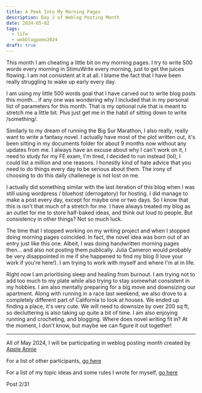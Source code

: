```yaml
---
title: A Peek Into My Morning Pages
description: Day 2 of Weblog Posting Month
date: 2024-05-02
tags:
  - life
  - webblogpomo2024
draft: true
---
```


This month I am cheating a little bit on my morning pages. I try to write 500 words every morning in StimuWrite every morning, just to get the juices flowing. I am not consistent at it at all. I blame the fact that I have been really struggling to wake up early every day. 

I am using my little 500 words goal that I have carved out to write blog posts this month... if any one was wondering why I included that in my personal list of parameters for this month. That is my optional rule that is meant to stretch me a little bit. Plus just get me in the habit of sitting down to write /something/.

Similarly to my dream of running the Big Sur Marathon, I also really, really want to write a fantasy novel. I actually have most of the plot written out, it's been sitting in my documents folder for about 9 months now without any updates from me. I always have an excuse about why I can't work on it, I need to study for my FE exam, I'm tired, I decided to run instead (lol), I could list a million and one reasons. I honestly kind of hate advice that you need to do things every day to be serious about them. The irony of choosing to do this daily challenege is not lost on me.

I actually did something  similar with the last iteration of this blog when I was still using wordpress / bluehost (derrogatory) for hosting. I did manage to make a post every day, except for maybe one or two days. So I know that this is isn't that much of a stretch for me. I have always treated my blog as an outlet for me to store half-baked ideas, and think out loud to people. But consistency in other things? Not so much luck.

The time that I stopped working on my writing project and when I stopped doing morning pages coincided. In fact, the novel idea was born out of an entry just like this one. Albeit, I was doing handwritten morning pages then... and also not posting them publically. Julia Cameron would probably be very disappointed in me if she happened to find my blog (I love your work if you're here!). I am trying to work with myself and where I'm at in life.

Right now I am prioritising sleep and healing from burnout. I am trying not to add too much to my plate while also trying to stay somewhat consistent in my hobbies. I am also mentally preparing for a big move and downsizing our apartment. Along with running in a race last weekend, we also drove to a completely different part of California to look at houses. We ended up finding a place, it's very cute. We will need to downsize by over 200 sq ft, so decluttering is also taking up quite a bit of time. I am also enjoying running and crocheting, and blogging. Where does novel writing fit in? At the moment, I don't know, but maybe we can figure it out together!

---
All of May 2024, I will be participating in weblog posting month created by <a href="https://weblog.anniegreens.lol/weblog-posting-month-2024">Apple Annie</a>

For a list of other participants, <a href="https://weblog.anniegreens.lol/weblog-posting-month-2024/participators">go here</a>

For a list of my topic ideas and some rules I wrote for myself, <a href="/weblogpomo2024/">go here</a>

Post 2/31